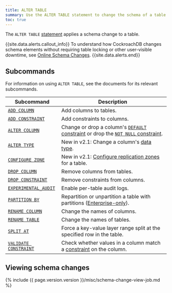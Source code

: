 ```yaml
---
title: ALTER TABLE
summary: Use the ALTER TABLE statement to change the schema of a table.
toc: true
---
```


The `ALTER TABLE` [statement](sql-statements.html) applies a schema change to a table.

{{site.data.alerts.callout_info}}
To understand how CockroachDB changes schema elements without requiring table locking or other user-visible downtime, see [Online Schema Changes](online-schema-changes.html).
{{site.data.alerts.end}}

## Subcommands

For information on using `ALTER TABLE`, see the documents for its relevant subcommands.

Subcommand | Description
-----------|------------
[`ADD COLUMN`](add-column.html) | Add columns to tables.
[`ADD CONSTRAINT`](add-constraint.html) | Add constraints to columns.
[`ALTER COLUMN`](alter-column.html) | Change or drop a column's [`DEFAULT` constraint](default-value.html) or drop the [`NOT NULL` constraint](not-null.html).
[`ALTER TYPE`](alter-type.html) | <span class="version-tag">New in v2.1:</span> Change a column's [data type](data-types.html).
[`CONFIGURE ZONE`](configure-zone.html) | <span class="version-tag">New in v2.1:</span> [Configure replication zones](configure-replication-zones.html) for a table.
[`DROP COLUMN`](drop-column.html) | Remove columns from tables.
[`DROP CONSTRAINT`](drop-constraint.html) | Remove constraints from columns.
[`EXPERIMENTAL_AUDIT`](experimental-audit.html) | Enable per-table audit logs.
[`PARTITION BY`](partition-by.html)  | Repartition or unpartition a table with partitions ([Enterprise-only](enterprise-licensing.html)).
[`RENAME COLUMN`](rename-column.html) | Change the names of columns.
[`RENAME TABLE`](rename-table.html) | Change the names of tables.
[`SPLIT AT`](split-at.html) | Force a key-value layer range split at the specified row in the table.
[`VALIDATE CONSTRAINT`](validate-constraint.html) | Check whether values in a column match a [constraint](constraints.html) on the column.

## Viewing schema changes

{% include {{ page.version.version }}/misc/schema-change-view-job.md %}
